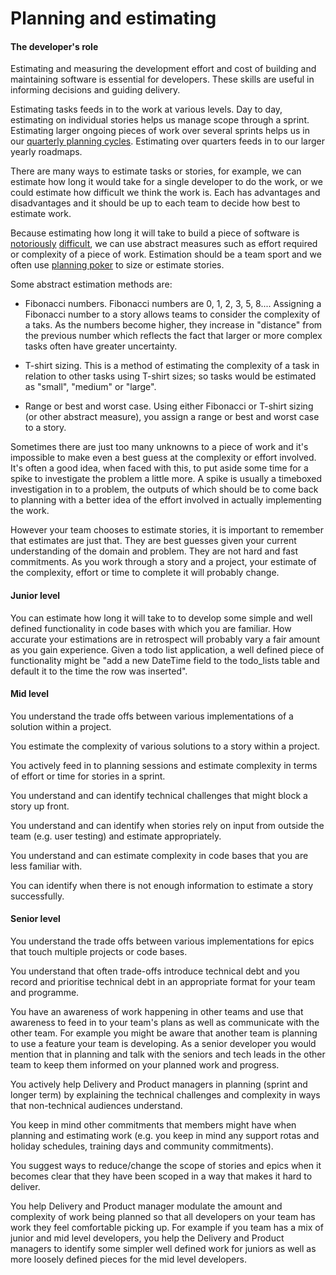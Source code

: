# Planning and estimating

#### The developer's role

Estimating and measuring the development effort and cost of building and maintaining software is essential for developers. These skills are useful in informing decisions and guiding delivery.

Estimating tasks feeds in to the work at various levels. Day to day, estimating on individual stories helps us manage scope through a sprint. Estimating larger ongoing pieces of work over several sprints helps us in our [quarterly planning cycles][quarterly-planning]. Estimating over quarters feeds in to our larger yearly roadmaps.

There are many ways to estimate tasks or stories, for example, we can estimate how long it would take for a single developer to do the work, or we could estimate how difficult we think the work is. Each has advantages and disadvantages and it should be up to each team to decide how best to estimate work.

Because estimating how long it will take to build a piece of software is [notoriously][dan-north] [difficult][quora], we can use abstract measures such as effort required or complexity of a piece of work. Estimation should be a team sport and we often use [planning poker][planning-poker] to size or estimate stories.

Some abstract estimation methods are:

* Fibonacci numbers. Fibonacci numbers are 0, 1, 2, 3, 5, 8.... Assigning a Fibonacci number to a story allows teams to consider the complexity of a taks. As the numbers become higher, they increase in "distance" from the previous number which reflects the fact that larger or more complex tasks often have greater uncertainty.

* T-shirt sizing. This is a method of estimating the complexity of a task in relation to other tasks using T-shirt sizes; so tasks would be estimated as "small", "medium" or "large".

* Range or best and worst case. Using either Fibonacci or T-shirt sizing (or other abstract measure), you assign a range or best and worst case to a story.

Sometimes there are just too many unknowns to a piece of work and it's impossible to make even a best guess at the complexity or effort involved. It's often a good idea, when faced with this, to put aside some time for a spike to investigate the problem a little more. A spike is usually a timeboxed investigation in to a problem, the outputs of which should be to come back to planning with a better idea of the effort involved in actually implementing the work.

However your team chooses to estimate stories, it is important to remember that estimates are just that. They are best guesses given your current understanding of the domain and problem. They are not hard and fast commitments. As you work through a story and a project, your estimate of the complexity, effort or time to complete it will probably change.

[quarterly-planning]: https://gds.blog.gov.uk/2017/08/14/quarterly-missions-a-new-way-of-working/
[dan-north]: https://dannorth.net/2009/07/01/the-perils-of-estimation/
[quora]: https://www.quora.com/Engineering-Management/Why-are-software-development-task-estimations-regularly-off-by-a-factor-of-2-3/answer/Michael-Wolfe?srid=24b&share=1
[planning-poker]: http://en.wikipedia.org/wiki/Planning_poker

#### Junior level

You can estimate how long it will take to to develop some simple and well defined functionality in code bases with which you are familiar. How accurate your estimations are in retrospect will probably vary a fair amount as you gain experience. Given a todo list application, a well defined piece of functionality might be "add a new DateTime field to the todo_lists table and default it to the time the row was inserted".

#### Mid level

You understand the trade offs between various implementations of a solution within a project.

You estimate the complexity of various solutions to a story within a project.

You actively feed in to planning sessions and estimate complexity in terms of effort or time for stories in a sprint.

You understand and can identify technical challenges that might block a story up front.

You understand and can identify when stories rely on input from outside the team (e.g. user testing) and estimate appropriately.

You understand and can estimate complexity in code bases that you are less familiar with.

You can identify when there is not enough information to estimate a story successfully.

#### Senior level

You understand the trade offs between various implementations for epics that touch multiple projects or code bases.

You understand that often trade-offs introduce technical debt and you record and prioritise technical debt in an appropriate format for your team and programme.

You have an awareness of work happening in other teams and use that awareness to feed in to your team's plans as well as communicate with the other team. For example you might be aware that another team is planning to use a feature your team is developing. As a senior developer you would mention that in planning and talk with the seniors and tech leads in the other team to keep them informed on your planned work and progress.

You actively help Delivery and Product managers in planning (sprint and longer term) by explaining the technical challenges and complexity in ways that non-technical audiences understand.

You keep in mind other commitments that members might have when planning and estimating work (e.g. you keep in mind any support rotas and holiday schedules, training days and community commitments).

You suggest ways to reduce/change the scope of stories and epics when it becomes clear that they have been scoped in a way that makes it hard to deliver.

You help Delivery and Product manager modulate the amount and complexity of work being planned so that all developers on your team has work they feel comfortable picking up. For example if you team has a mix of junior and mid level developers, you help the Delivery and Product managers to identify some simpler well defined work for juniors as well as more loosely defined pieces for the mid level developers.
